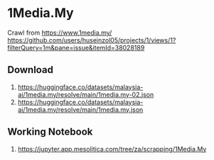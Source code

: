 # 1Media.My

Crawl from https://www.1media.my/
https://github.com/users/huseinzol05/projects/1/views/1?filterQuery=1m&pane=issue&itemId=38028189

## Download

1. https://huggingface.co/datasets/malaysia-ai/1media.my/resolve/main/1media.my-02.json
2. https://huggingface.co/datasets/malaysia-ai/1media.my/resolve/main/1media.my.json

## Working Notebook
1. https://jupyter.app.mesolitica.com/tree/za/scrapping/1Media.My